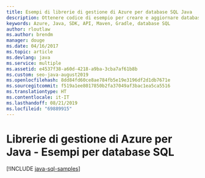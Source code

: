 ```yaml
---
title: Esempi di librerie di gestione di Azure per database SQL Java
description: Ottenere codice di esempio per creare e aggiornare database SQL di Azure con le librerie di gestione di Azure per Java
keywords: Azure, Java, SDK, API, Maven, Gradle, database SQL
author: rloutlaw
ms.author: brendm
manager: douge
ms.date: 04/16/2017
ms.topic: article
ms.devlang: java
ms.service: multiple
ms.assetid: e4537f38-a60d-4218-a9ba-3cba7af61b8b
ms.custom: seo-java-august2019
ms.openlocfilehash: 8dd84fd60ce8ae784fb5e19e3196df2d1db7671e
ms.sourcegitcommit: f519a1ee8017850b2fa37049af3bac1ea5ca5516
ms.translationtype: HT
ms.contentlocale: it-IT
ms.lasthandoff: 08/21/2019
ms.locfileid: "69889915"
---
```

# <a name="azure-management-libraries-for-java---sql-database-samples"></a>Librerie di gestione di Azure per Java - Esempi per database SQL

[!INCLUDE [java-sql-samples](includes/java-sql-samples.md)]